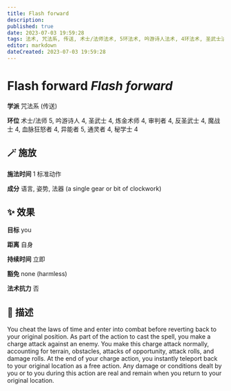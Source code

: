 ```yaml
---
title: Flash forward
description: 
published: true
date: 2023-07-03 19:59:28
tags: 法术, 咒法系, 传送, 术士/法师法术, 5环法术, 吟游诗人法术, 4环法术, 圣武士法术, 炼金术师法术, 审判者法术, 反圣武士法术, 魔战士法术, 血脉狂怒者法术, 异能者法术, 通灵者法术, 秘学士法术
editor: markdown
dateCreated: 2023-07-03 19:59:28
---
```


# **Flash forward** *Flash forward*

**学派** 咒法系 (传送) 

**环位** 术士/法师 5, 吟游诗人 4, 圣武士 4, 炼金术师 4, 审判者 4, 反圣武士 4, 魔战士 4, 血脉狂怒者 4, 异能者 5, 通灵者 4, 秘学士 4

## 🪄 施放

**施法时间** 1 标准动作

**成分** 语言, 姿势, 法器 (a single gear or bit of clockwork)

## ✨ 效果 

**目标** you 

**距离** 自身  

**持续时间** 立即 

**豁免** none (harmless)

**法术抗力** 否

## 📖 描述

You cheat the laws of time and enter into combat before reverting back to your original position. As part of the action to cast the spell, you make a charge attack against an enemy. You make this charge attack normally, accounting for terrain,  obstacles, attacks of opportunity, attack rolls, and damage rolls. At the end of your charge action, you instantly teleport back to your original location as a free action. Any damage or conditions dealt by you or to you during this action are real and remain when you return to your original location.
    